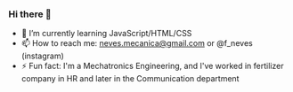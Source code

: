 ### Hi there 👋


- 🌱 I’m currently learning JavaScript/HTML/CSS
- 📫 How to reach me: neves.mecanica@gmail.com or @f_neves (instagram)
- ⚡ Fun fact: I'm a Mechatronics Engineering, and I've worked in fertilizer company in HR and later in the Communication department


